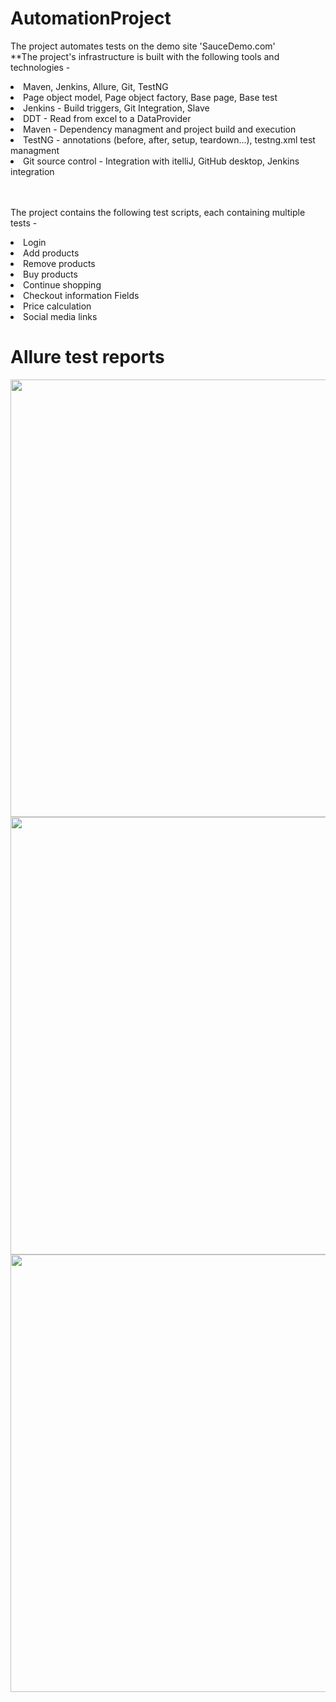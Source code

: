# AutomationProject
The project automates tests on the demo site 'SauceDemo.com'<br>
**The project's infrastructure is built with the following tools and technologies -
<li>Maven, Jenkins, Allure, Git, TestNG</li>
<li>Page object model, Page object factory, Base page, Base test</li>
<li>Jenkins - Build triggers, Git Integration, Slave</li>
<li>DDT - Read from excel to a DataProvider</li>
<li>Maven - Dependency managment and project build and execution</li>
<li>TestNG - annotations (before, after, setup, teardown...), testng.xml test managment</li>
<li>Git source control - Integration with itelliJ, GitHub desktop, Jenkins integration</li>

<br><br>
The project contains the following test scripts, each containing multiple tests -
<li>Login</li>
<li>Add products</li>
<li>Remove products</li>
<li>Buy products</li>
<li>Continue shopping</li>
<li>Checkout information Fields</li>
<li>Price calculation</li>
<li>Social media links</li>

<h1>Allure test reports</h1>
<img src="https://github.com/jonmiz12/AutomationProject/assets/58295061/7abd2cb3-6d03-479a-b36f-81d57030bf1e" width="700">
<img src="https://github.com/jonmiz12/AutomationProject/assets/58295061/455dde73-7766-401d-9984-a3eb408032e2" width="700">
<img src="https://github.com/jonmiz12/AutomationProject/assets/58295061/dbd733e2-7330-4843-afab-c18c9b766f02" width="700">

